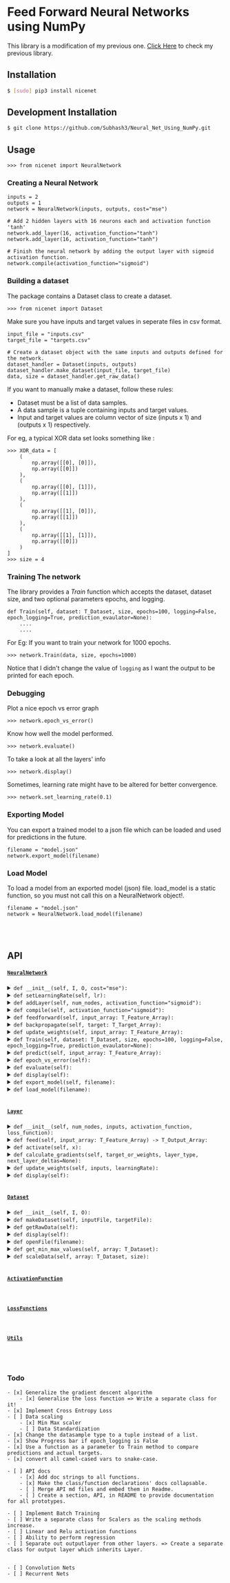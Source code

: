 # Feed Forward Neural Networks using NumPy
This library is a modification of my previous one. [Click Here](https://github.com/Subhash3/Neural-Networks/tree/master/Feed_Forward_Networks) to check my previous library.


## Installation  
```bash
$ [sudo] pip3 install nicenet
``` 

## Development Installation
```bash
$ git clone https://github.com/Subhash3/Neural_Net_Using_NumPy.git
```

## Usage

```python3
>>> from nicenet import NeuralNetwork
```
### Creating a Neural Network
```python3
inputs = 2
outputs = 1
network = NeuralNetwork(inputs, outputs, cost="mse")

# Add 2 hidden layers with 16 neurons each and activation function 'tanh'
network.add_layer(16, activation_function="tanh") 
network.add_layer(16, activation_function="tanh")

# Finish the neural network by adding the output layer with sigmoid activation function.
network.compile(activation_function="sigmoid")
```
### Building a dataset
The package contains a Dataset class to create a dataset.

```python3
>>> from nicenet import Dataset
```

Make sure you have inputs and target values in seperate files in csv format.

```python3
input_file = "inputs.csv"
target_file = "targets.csv"

# Create a dataset object with the same inputs and outputs defined for the network.
dataset_handler = Dataset(inputs, outputs)
dataset_handler.make_dataset(input_file, target_file)
data, size = dataset_handler.get_raw_data()
```

If you want to manually make a dataset, follow these rules:
- Dataset must be a list of data samples.
- A data sample is a tuple containing inputs and target values.
- Input and target values are column vector of size (inputs x 1) and (outputs x 1) respectively.

For eg, a typical XOR data set looks something like :
```python3
>>> XOR_data = [
    (
        np.array([[0], [0]]),
        np.array([[0]])
    ),
    (
        np.array([[0], [1]]),
        np.array([[1]])
    ),
    (
        np.array([[1], [0]]),
        np.array([[1]])
    ),
    (
        np.array([[1], [1]]),
        np.array([[0]])
    )
]
>>> size = 4
```

### Training The network
The library provides a *Train* function which accepts the dataset, dataset size, and two optional parameters epochs, and logging.
```python3
def Train(self, dataset: T_Dataset, size, epochs=100, logging=False, epoch_logging=True, prediction_evaulator=None):
	....
	....
```
For Eg: If you want to train your network for 1000 epochs.
```python3
>>> network.Train(data, size, epochs=1000)
```
Notice that I didn't change the value of `logging` as I want the output to be printed for each epoch.


### Debugging
Plot a nice epoch vs error graph
```python3
>>> network.epoch_vs_error()
```

Know how well the model performed.
```python3
>>> network.evaluate()
```

To take a look at all the layers' info
```python3
>>> network.display()
```

Sometimes, learning rate might have to be altered for better convergence.
```python3
>>> network.set_learning_rate(0.1)
```

### Exporting Model
You can export a trained model to a json file which can be loaded and used for predictions in the future.
```python3
filename = "model.json"
network.export_model(filename)
```

### Load Model
To load a model from an exported model (json) file.
load\_model is a static function, so you must not call this on a NeuralNetwork object!.
```python3
filename = "model.json"
network = NeuralNetwork.load_model(filename)
```

<br/>
<br/>

## API
#### [`NeuralNetwork`](https://github.com/Subhash3/Neural_Net_Using_NumPy/blob/master/docs/markdown/NeuralNetwork.md)
<details><summary><code>def __init__(self, I, O, cost="mse"):</code></summary>
<p>

```python
def __init__(self, I, O, cost="mse"):
        """
        Creates a Feed Forward Neural Network.

        Parameters
        ----------
        I : int
            Number of inputs to the network

        O : int
            Number of outputs from the network

        [cost]: string
            The cost/loss function used by the neural network.
            Default value is 'mse' which stands for Mean Squared Error.

            Available options:
                mse => Mean Squared Error
                ce => Cross Entropy

        Returns
        -------
        Doesn't return anything
        """
```
</p>
</details>

<details><summary><code>def setLearningRate(self, lr):</code></summary>
<p>

```python
def setLearningRate(self, lr):
        """
        Modifies the learning rate of the network.

        Parameters
        ----------
        lr : float
            New learning rate

        Returns
        -------
        Doesn't return anything
        """
```
</p>
</details>

<details><summary><code>def addLayer(self, num_nodes, activation_function="sigmoid"):</code></summary>
<p>

```python
def addLayer(self, num_nodes, activation_function="sigmoid"):
        """
        Adds a layer to the network.

        Parameters
        ----------
        num_nodes : int
            Number of nodes in the hidden layer

        [activation_function] :str
            It is an optional parameter.
            Specifies the activation function of the layer.
            Default value is sigmoid.

            Available options:
                sigmoid,
                tanh,
                linear,
                identity,
                softmax

        Returns
        -------
        Doesn't return anything
        """
```
</p>
</details>

<details><summary><code>def compile(self, activation_function="sigmoid"):</code></summary>
<p>

```python
def compile(self, activation_function="sigmoid"):
        """
        Basically, it just adds the output layer to the network.

        Parameters
        ----------
        [activation_function] :str
            It is an optional parameter.
            Specifies the activation function of the layer.
            Default value is sigmoid.

        Returns
        -------
        Doesn't return anything
        """
```
</p>
</details>

<details><summary><code>def feedforward(self, input_array: T_Feature_Array):</code></summary>
<p>

```python
def feedforward(self, input_array: T_Feature_Array):
        """
        Feeds the given input throughout the network

        Parameters
        ----------
        input_array : T_Feature_Array
            Input to be fed to the network.
            It is columnar vector of size Inputs x 1

        Returns
        -------
        all_outputs : T_Output_Array
            An array of all the outputs produced by each layer.
        """
```
</p>
</details>

<details><summary><code>def backpropagate(self, target: T_Target_Array):</code></summary>
<p>

```python
def backpropagate(self, target: T_Target_Array):
        """
        Backpropagate the error throughout the network
        This function is called inside the model only.

        Parameters
        ----------
        target : np.array()
            It is the ground truth value corresponding to the input.
            It is columnar vector of size Outputs x 1

        Returns
        -------
        Error : float
            # Returns the Mean Squared Error of the particular output
            Returns the error using the specified loss function.
        """
```
</p>
</details>

<details><summary><code>def update_weights(self, input_array: T_Feature_Array):</code></summary>
<p>

```python
def update_weights(self, input_array: T_Feature_Array):
        """
        Update the weights of the network.
        This function is called inside the model only.

        Parameters
        ----------
        input_array : np.array()
            It is the input fed to the network
            It is columnar vector of size Inputs x 1

        Returns
        -------
        Doesn't return anything
        """
```
</p>
</details>

<details><summary><code>def Train(self, dataset: T_Dataset, size, epochs=100, logging=False, epoch_logging=True, prediction_evaulator=None):</code></summary>
<p>

```python
def Train(self, dataset: T_Dataset, size, epochs=100, logging=False, epoch_logging=True, prediction_evaulator=None):
        """
        Trains the neural network using the given dataset.

        Parameters
        ----------
        dataset : T_Dataset

        size : int
            Size of the dataset

        [epochs] : int
            An optional parameter.
            Number of epochs to train the network. Default value is 5000

        [logging] : bool
            An optional parameter.
            If its true, all outputs from the network will be logged out onto STDOUT for each epoch.

        [epoch_logging] : bool
            An optional parameter.
            If it is true, Error in each epoch will be logged to STDOUT.

        [prediction_evaulator]: (prediction: T_Output_Array, target: T_Output_Array) -> bool
            An optional parameter.
            Used to evaluate the fed forward output with the actual target.
            Default value is 'Utils.judge_prediction' function.

        Returns
        -------
        Doesn't return anything.
        """
```
</p>
</details>

<details><summary><code>def predict(self, input_array: T_Feature_Array):</code></summary>
<p>

```python
def predict(self, input_array: T_Feature_Array):
        """
        Predicts the output using a given input.

        Parameters
        ----------
        input_array : np.array()
            It is columnar vector of size Inputs x 1
            It is the input fed to the network

        Returns
        -------
        prediction : np.array()
            Predicted value produced by the network.
        """
```
</p>
</details>

<details><summary><code>def epoch_vs_error(self):</code></summary>
<p>

```python
def epoch_vs_error(self):
        """
        Plot error vs epoch graph

        Parameters
        ----------
        Doesn't accept any parameters

        Returns
        -------
        Doesn't return anything
        """
```
</p>
</details>

<details><summary><code>def evaluate(self):</code></summary>
<p>

```python
def evaluate(self):
        """
        Print the basic information about the network.
        Like accuracy, error ..etc.

        Parameters
        ----------
        Doesn't accept any parameters

        Returns
        -------
        Doesn't return anything
        """
```
</p>
</details>

<details><summary><code>def display(self):</code></summary>
<p>

```python
def display(self):
        """
        Print the information of each layer of the network.
        It can be used to debug the network!

        Parameters
        ----------
        Doesn't accept any parameters

        Returns
        -------
        Doesn't return anything
        """
```
</p>
</details>

<details><summary><code>def export_model(self, filename):</code></summary>
<p>

```python
def export_model(self, filename):
        """
        Export the model to a json file

        Parameters
        ----------
        filename: str
            File name to export model

        Returns
        -------
        Doesn't return anything
        """
```
</p>
</details>

<details><summary><code>def load_model(filename):</code></summary>
<p>

```python
def load_model(filename):
        """
        Load model from an eported (json) model

        Parameters
        ----------
        filename : str
            Exported model (json) file

        Returns
        -------
        brain : NeuralNetwork
            NeuralNetwork object
        """
```
</p>
</details>

<br/>

#### [`Layer`](https://github.com/Subhash3/Neural_Net_Using_NumPy/blob/master/docs/markdown/Layer.md)
<details><summary><code>def __init__(self, num_nodes, inputs, activation_function, loss_function):</code></summary>
<p>

```python
def __init__(self, num_nodes, inputs, activation_function, loss_function):
        """
            Layer constructor

            Parameters
            ----------
            num_nodes : int
                No. of nodes in the layer

            inputs : int
                No. of inputs to the layer

            activation_function

            Returns
            -------
            None
        """
```
</p>
</details>

<details><summary><code>def feed(self, input_array: T_Feature_Array) -> T_Output_Array:</code></summary>
<p>

```python
def feed(self, input_array: T_Feature_Array) -> T_Output_Array:
        """
            Feeds the given input array to a particular layer.

            Parameters
            ----------
            input_array: T_Feature_Array
                Input array to be fed to the layer

            Returns
            -------
            output_array: T_Output_Array
        """
```
</p>
</details>

<details><summary><code>def activate(self, x):</code></summary>
<p>

```python
def activate(self, x):
        """
            Passes the output array to an activation function.

            Parameters
            ----------
            x
                Output array from a layer

            Returns
            -------
            Activated output
        """
```
</p>
</details>

<details><summary><code>def calculate_gradients(self, target_or_weights, layer_type, next_layer_deltas=None):</code></summary>
<p>

```python
def calculate_gradients(self, target_or_weights, layer_type, next_layer_deltas=None):
        """
            Calculates the gradients for each weight and bias

            Parameters
            ----------
            target_or_weights
                This is either targers array of weights matrix.
                Specifically, it'll be the targets array while computing the gradients for the output layer
                and weights matrix of the next layer.

            layer_type
                This will either be "hidden" or "output"

            [next_layer_deltas]
                This is (not exactly) an optional parameter.
                This will be passed only while computing the gradients of a hidden layer.

            Returns
            -------
                Doesn't return anything. But stores the gradients as a class attribute.
        """
```
</p>
</details>

<details><summary><code>def update_weights(self, inputs, learningRate):</code></summary>
<p>

```python
def update_weights(self, inputs, learningRate):
        """
            Tweak the weights of the layer.

            Parameters
            ----------
            inputs: T_Feature_Array
                Input to this network

            learningRate: float
                Learning rate of the entire network.

            Returns
            -------
            Doesn't return anything.
        """
```
</p>
</details>

<details><summary><code>def display(self):</code></summary>
<p>

```python
def display(self):
        """
            Display the metadata of the layer.
        """
```
</p>
</details>

<br/>

#### [`Dataset`](https://github.com/Subhash3/Neural_Net_Using_NumPy/blob/master/docs/markdown/Dataset.md)
<details><summary><code>def __init__(self, I, O):</code></summary>
<p>

```python
def __init__(self, I, O):
        """
            Dataset Constructor

            Parameters
            ----------
            I: int
                No of inputs
            O: int
                No of outputs

        """
```
</p>
</details>

<details><summary><code>def makeDataset(self, inputFile, targetFile):</code></summary>
<p>

```python
def makeDataset(self, inputFile, targetFile):
        """
            Creates a dataset

            Parameters
            ----------
            inputFile: str
                csv file containing the features/inputs.
            targetFile: str
                csv file containing the targets.

            Returns
            -------
            Doesn't return anything.
        """
```
</p>
</details>

<details><summary><code>def getRawData(self):</code></summary>
<p>

```python
def getRawData(self):
        """
            Returns the dataset which was made earlier in makeDataset method

            Parameters
            ----------
            Doesn't accept anything

            Returns
            Tuple[T_Dataset, int]
                Dataset and its size
        """
```
</p>
</details>

<details><summary><code>def display(self):</code></summary>
<p>

```python
def display(self):
        """
            Prints the dataset
        """
```
</p>
</details>

<details><summary><code>def openFile(filename):</code></summary>
<p>

```python
def openFile(filename):
        """
            Just a helper function to open a given file and handle errors if any.

            Parameters
            ----------
            filename: str
                Filename to be opened

            Returns
            -------
            fhand
                A filehandler corresponding to the given file.
        """
```
</p>
</details>

<details><summary><code>def get_min_max_values(self, array: T_Dataset):</code></summary>
<p>

```python
def get_min_max_values(self, array: T_Dataset):
        """
            Computes the min and max of each feature, and each target label of the entire dataset.

            Parameters
            ----------
            array : List[List[np.array]]
                List of datasamples
                datasample = [
                    column vector of features,
                    column vector of of targets
                ]

            Returns
            -------
            Tuple[List[float]]
                min and max values of features and targets
                (min_max_of_features, min_max_of_targets)
                min_max_of_features = List[[min_of_ith_feature, max_of_ith_feature]]
                min_max_of_targets = List[[min_of_ith_target, max_of_ith_target]]
        """
```
</p>
</details>

<details><summary><code>def scaleData(self, array: T_Dataset, size):</code></summary>
<p>

```python
def scaleData(self, array: T_Dataset, size):
        """
            Scales the data using min-max scaling method.

            parameters
            ----------
            array: T_Dataset
                Dataset to be scaled.

            size: int
                Size of the given dataset.

            Returns
            -------
            array: T_Dataset
                Scaled dataset.
        """
```
</p>
</details>

<br/>

#### [`ActivationFunction`](https://github.com/Subhash3/Neural_Net_Using_NumPy/blob/master/docs/markdown/ActivationFunction.md)


<br/>

#### [`LossFunctions`](https://github.com/Subhash3/Neural_Net_Using_NumPy/blob/master/docs/markdown/LossFunctions.md)


<br/>

#### [`Utils`](https://github.com/Subhash3/Neural_Net_Using_NumPy/blob/master/docs/markdown/Utils.md)


<br/>
<br/>

### Todo
    - [x] Generalize the gradient descent algorithm
        - [x] Generalise the loss function => Write a separate class for it!
    - [x] Implement Cross Entropy Loss
    - [ ] Data scaling
        - [x] Min Max scaler
        - [ ] Data Standardization
    - [x] Change the datasample type to a tuple instead of a list.
    - [x] Show Progress bar if epoch_logging is False
    - [x] Use a function as a parameter to Train method to compare predictions and actual targets.
    - [x] convert all camel-cased vars to snake-case.

    - [ ] API docs
        - [x] Add doc strings to all functions.
        - [x] Make the class/function declarations' docs collapsable.
        - [ ] Merge API md files and embed them in Readme.
        - [ ] Create a section, API, in README to provide documentation for all prototypes.

    - [ ] Implement Batch Training
    - [ ] Write a separate class for Scalers as the scaling methods increase.
    - [ ] Linear and Relu activation functions
    - [ ] Ability to perform regression
    - [ ] Separate out outputlayer from other layers. => Create a separate class for output layer which inherits Layer.


    - [ ] Convolution Nets
    - [ ] Recurrent Nets